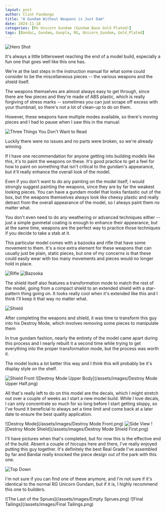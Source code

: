```yaml
---
layout: post
author: Clint Fandango
title: "A Gundam Without Weapons is Just Dam"
date: 2024-11-18
categories: [RG Unicorn Gundam (Gundam Base Gold Plated)]
tags: [Bandai, Gundam, Gunpla, RG, Unicorn_Gundam, Gold_Plated]
---
```

![Hero Shot](/assets/images/heroshot.png)

It's always a little bittersweet reaching the end of a model build, especially a fun one that goes well like this one has.

We're at the last steps in the instruction manual for what some could consider to be the miscellaneous pieces -- the various weapons and the shield itself.

The weapons themselves are almost always easy to get through, since there are few pieces and they're made of ABS plastic, which is really forgiving of stress marks -- sometimes you can just scrape off excess with your thumbnail, so there's not a lot of clean-up to do on them.

However, these weapons have multiple modes available, so there's moving pieces and I had to pause when I saw this in the manual:

![Three Things You Don't Want to Read](/assets/images/3things.png)

Luckily there were no issues and no parts were broken, so we're already winning.

If I have one recommendation for anyone getting into building models like this, it's to paint the weapons on these. It's good practice to get a feel for how to paint on something that isn't critical to the gundam's appearance, but it'll really enhance the overall look of the model.

Even if you don't want to do any painting on the model itself, I would strongly suggest painting the weapons, since they are by far the weakest looking pieces. You can have a gundam model that looks fantastic out of the box, but the weapons themselves always look like cheesy plastic and really detract from the overall appearance of the model, so I always paint them no matter what.

You don't even need to do any weathering or advanced techniques either -- just a simple gunmetal coating is enough to enhance their appearance, but at the same time, weapons are the perfect way to practice those techniques if you decide to take a stab at it.

This particular model comes with a bazooka and rifle that have some movement to them. It's a nice extra element for these weapons that can usually just be plain, static pieces, but one of my concerns is that these could easily wear with too many movements and pieces would no longer hold in place.

![Rifle](/assets/images/rifle.png)
![Bazooka](/assets/images/bazooka.png)

The shield itself also features a transformation mode to match the rest of the model, going from a compact shield to an extended shield with a star-pattern thing going on. It looks really cool when it's extended like this and I think I'll keep it that way no matter what.

![Shield](/assets/images/shield.png)

After completing the weapons and shield, it was time to transform this guy into his Destroy Mode, which involves removing some pieces to manipulate them

In true gundam fashion, nearly the entirety of the model came apart during this process and I nearly rebuilt it a second time while trying to get everything into the proper transformation mode, but the process was worth it.

The model looks a lot better this way and I think this will probably be it's display style on the shelf.

![Shield Front](/assets/images/shieldfirst.png)
![Destroy Mode Upper Body](/assets/images/Destroy Mode Upper Half.png)

All that's really left to do on this model are the decals, which I might stretch out over a couple of weeks as I start a new model build. While I love decals, I can only concentrate so much for so long before I start getting sloppy, so I've found it beneficial to always set a time limit and come back at a later date to ensure the best quality application.

![Destroy Mode](/assets/images/Destroy Mode Front.png)
![Side View](/assets/images/sideviewcomplete.png)
![Destroy Mode Shield](/assets/images/Destroy Mode Shield First.png)

I'll have pictures when that's completed, but for now this is the effective end of the build. Absent a couple of hiccups here and there, I've really enjoyed putting this guy together. It's definitely the best Real Grade I've assembled by far and Bandai really knocked the piece design out of the park with this one.

![Top Down](/assets/images/topdown.png)

I'm not sure if you can find one of these anymore, and I'm not sure if it's identical to the normal RG Unicorn Gundam, but if it is, I highly recommend this one to builders.

![The Last of the Sprues](/assets/images/Empty Sprues.png)
![Final Tailings](/assets/images/Final Tailings.png)
